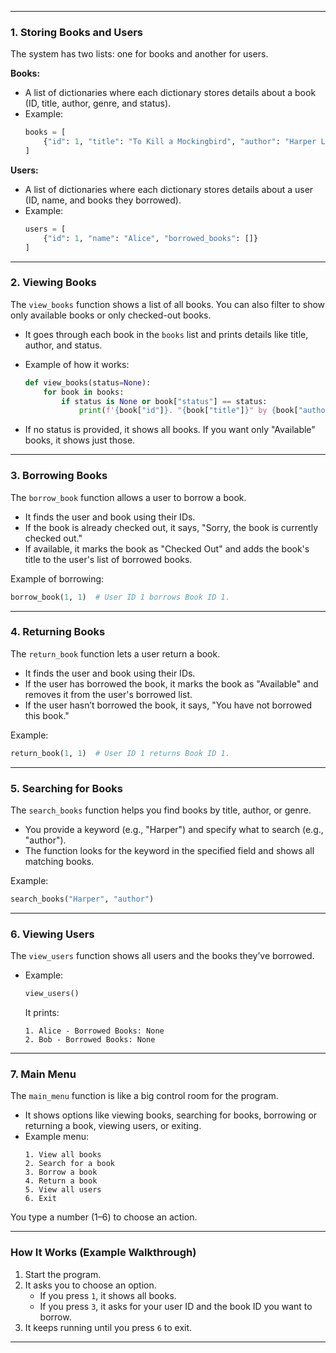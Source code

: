
---

### 1. **Storing Books and Users**
The system has two lists: one for books and another for users.

**Books:**
- A list of dictionaries where each dictionary stores details about a book (ID, title, author, genre, and status).
- Example:
  ```python
  books = [
      {"id": 1, "title": "To Kill a Mockingbird", "author": "Harper Lee", "genre": "Fiction", "status": "Available"}
  ]
  ```

**Users:**
- A list of dictionaries where each dictionary stores details about a user (ID, name, and books they borrowed).
- Example:
  ```python
  users = [
      {"id": 1, "name": "Alice", "borrowed_books": []}
  ]
  ```

---

### 2. **Viewing Books**
The `view_books` function shows a list of all books. You can also filter to show only available books or only checked-out books.

- It goes through each book in the `books` list and prints details like title, author, and status.
- Example of how it works:
  ```python
  def view_books(status=None):
      for book in books:
          if status is None or book["status"] == status:
              print(f'{book["id"]}. "{book["title"]}" by {book["author"]} ({book["status"]})')
  ```

- If no status is provided, it shows all books. If you want only "Available" books, it shows just those.

---

### 3. **Borrowing Books**
The `borrow_book` function allows a user to borrow a book.

- It finds the user and book using their IDs.
- If the book is already checked out, it says, "Sorry, the book is currently checked out."
- If available, it marks the book as "Checked Out" and adds the book's title to the user's list of borrowed books.

Example of borrowing:
```python
borrow_book(1, 1)  # User ID 1 borrows Book ID 1.
```
---

### 4. **Returning Books**
The `return_book` function lets a user return a book.

- It finds the user and book using their IDs.
- If the user has borrowed the book, it marks the book as "Available" and removes it from the user's borrowed list.
- If the user hasn’t borrowed the book, it says, "You have not borrowed this book."

Example:
```python
return_book(1, 1)  # User ID 1 returns Book ID 1.
```

---

### 5. **Searching for Books**
The `search_books` function helps you find books by title, author, or genre.

- You provide a keyword (e.g., "Harper") and specify what to search (e.g., "author").
- The function looks for the keyword in the specified field and shows all matching books.

Example:
```python
search_books("Harper", "author")
```

---

### 6. **Viewing Users**
The `view_users` function shows all users and the books they’ve borrowed.

- Example:
  ```python
  view_users()
  ```
  It prints:
  ```
  1. Alice - Borrowed Books: None
  2. Bob - Borrowed Books: None
  ```

---

### 7. **Main Menu**
The `main_menu` function is like a big control room for the program.

- It shows options like viewing books, searching for books, borrowing or returning a book, viewing users, or exiting.
- Example menu:
  ```
  1. View all books
  2. Search for a book
  3. Borrow a book
  4. Return a book
  5. View all users
  6. Exit
  ```

You type a number (1–6) to choose an action.

---

### How It Works (Example Walkthrough)
1. Start the program.
2. It asks you to choose an option.
   - If you press `1`, it shows all books.
   - If you press `3`, it asks for your user ID and the book ID you want to borrow.
3. It keeps running until you press `6` to exit.

---

